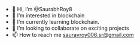 - 👋 Hi, I’m @SaurabhRoy8
- 👀 I’m interested in blockchain
- 🌱 I’m currently learning blockchain.
- 💞️ I’m looking to collaborate on exciting projects
- 📫 How to reach me sauravroy006.sr@gmail.com

<!---
SaurabhRoy8/SaurabhRoy8 is a ✨ special ✨ repository because its `README.md` (this file) appears on your GitHub profile.
You can click the Preview link to take a look at your changes.
--->
